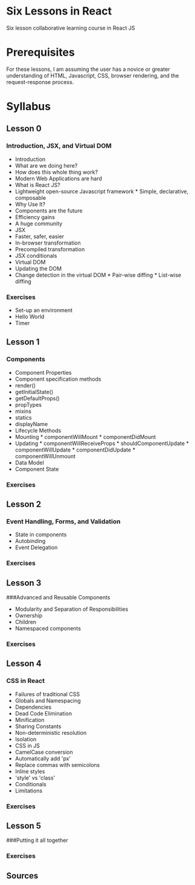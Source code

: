 # Six Lessons in React
Six lesson collaborative learning course in React JS

# Prerequisites
For these lessons, I am assuming the user has a novice or greater understanding of HTML, Javascript, CSS, browser rendering, and the request-response process.

# Syllabus

## Lesson 0
### Introduction, JSX, and Virtual DOM
*  Introduction
  *  What are we doing here?
  *  How does this whole thing work?
  *  Modern Web Applications are hard
*  What is React JS?
  *  Lightweight open-source Javascript framework
    *  Simple, declarative, composable
*  Why Use It?
  * Components are the future
  * Efficiency gains
  * A huge community
*  JSX
  *  Faster, safer, easier
  *  In-browser transformation
  *  Precompiled transformation
  *  JSX conditionals
*  Virtual DOM
  *  Updating the DOM
  *  Change detection in the virtual DOM
    *  Pair-wise diffing
    *  List-wise diffing

### Exercises
*  Set-up an environment
*  Hello World
*  Timer

## Lesson 1
### Components
*  Component Properties
*  Component specification methods
  *  render()
  *  getInitialState()
  *  getDefaultProps()
  *  propTypes
  *  mixins
  *  statics
  *  displayName
*  Lifecycle Methods
  *  Mounting
    *  componentWillMount
    *  componentDidMount
  *  Updating
    *  componentWillReceiveProps
    *  shouldComponentUpdate
    *  componentWillUpdate
    *  componentDidUpdate
    *  componentWillUnmount
*  Data Model
*  Component State

### Exercises

## Lesson 2
### Event Handling, Forms, and Validation
*  State in components
*  Autobinding
*  Event Delegation

### Exercises

## Lesson 3
###Advanced and Reusable Components
*  Modularity and Separation of Responsibilities
*  Ownership
*  Children
*  Namespaced components

### Exercises

## Lesson 4
### CSS in React
*  Failures of traditional CSS
  *  Globals and Namespacing
  *  Dependencies
  *  Dead Code Elimination
  *  Minification
  *  Sharing Constants
  *  Non-deterministic resolution
  *  Isolation
*  CSS in JS
  *  CamelCase conversion
  *  Automatically add 'px'
  *  Replace commas with semicolons
*  Inline styles
  * 'style' vs 'class'
*  Conditionals
*  Limitations

### Exercises

## Lesson 5
###Putting it all together

### Exercises

## Sources
